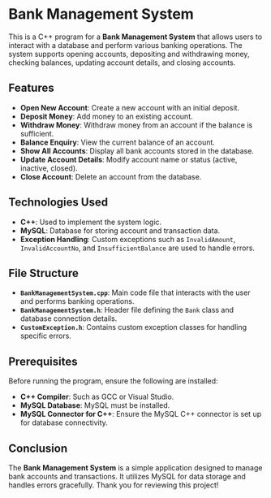 # Bank Management System

This is a C++ program for a **Bank Management System** that allows users to interact with a database and perform various banking operations. The system supports opening accounts, depositing and withdrawing money, checking balances, updating account details, and closing accounts.

## Features

- **Open New Account**: Create a new account with an initial deposit.
- **Deposit Money**: Add money to an existing account.
- **Withdraw Money**: Withdraw money from an account if the balance is sufficient.
- **Balance Enquiry**: View the current balance of an account.
- **Show All Accounts**: Display all bank accounts stored in the database.
- **Update Account Details**: Modify account name or status (active, inactive, closed).
- **Close Account**: Delete an account from the database.

## Technologies Used

- **C++**: Used to implement the system logic.
- **MySQL**: Database for storing account and transaction data.
- **Exception Handling**: Custom exceptions such as `InvalidAmount`, `InvalidAccountNo`, and `InsufficientBalance` are used to handle errors.

## File Structure

- **`BankManagementSystem.cpp`**: Main code file that interacts with the user and performs banking operations.
- **`BankManagementSystem.h`**: Header file defining the `Bank` class and database connection details.
- **`CustomException.h`**: Contains custom exception classes for handling specific errors.

## Prerequisites

Before running the program, ensure the following are installed:

- **C++ Compiler**: Such as GCC or Visual Studio.
- **MySQL Database**: MySQL must be installed.
- **MySQL Connector for C++**: Ensure the MySQL C++ connector is set up for database connectivity.

## Conclusion

The **Bank Management System** is a simple application designed to manage bank accounts and transactions. It utilizes MySQL for data storage and handles errors gracefully. Thank you for reviewing this project!